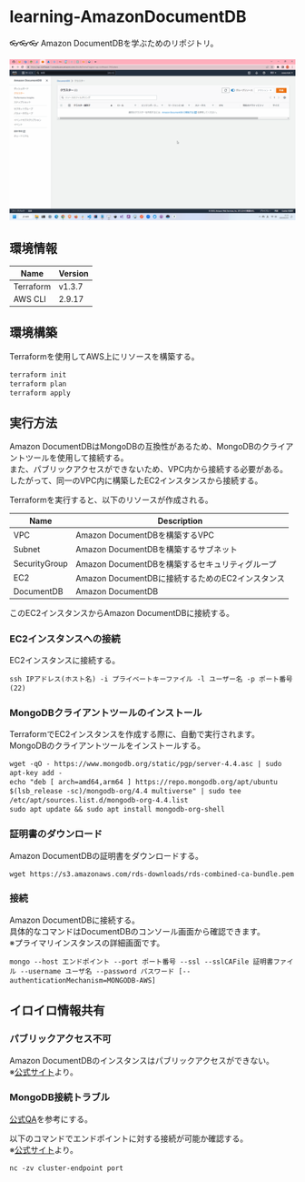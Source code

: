 # learning-AmazonDocumentDB

👓👓👓 Amazon DocumentDBを学ぶためのリポジトリ。  

![成果物](./docs/img/fruit.gif)  

## 環境情報

| Name | Version |
| --- | --- |
| Terraform | v1.3.7 |
| AWS CLI | 2.9.17 |

## 環境構築

Terraformを使用してAWS上にリソースを構築する。  

```shell
terraform init
terraform plan
terraform apply
```

## 実行方法

Amazon DocumentDBはMongoDBの互換性があるため、MongoDBのクライアントツールを使用して接続する。  
また、パブリックアクセスができないため、VPC内から接続する必要がある。  
したがって、同一のVPC内に構築したEC2インスタンスから接続する。  

Terraformを実行すると、以下のリソースが作成される。  

| Name | Description |
| --- | --- |
| VPC | Amazon DocumentDBを構築するVPC |
| Subnet | Amazon DocumentDBを構築するサブネット |
| SecurityGroup | Amazon DocumentDBを構築するセキュリティグループ |
| EC2 | Amazon DocumentDBに接続するためのEC2インスタンス |
| DocumentDB | Amazon DocumentDB |

このEC2インスタンスからAmazon DocumentDBに接続する。  

### EC2インスタンスへの接続

EC2インスタンスに接続する。  

```shell
ssh IPアドレス(ホスト名) -i プライベートキーファイル -l ユーザー名 -p ポート番号(22)
```

### MongoDBクライアントツールのインストール

TerraformでEC2インスタンスを作成する際に、自動で実行されます。  
MongoDBのクライアントツールをインストールする。  

```shell
wget -qO - https://www.mongodb.org/static/pgp/server-4.4.asc | sudo apt-key add -
echo "deb [ arch=amd64,arm64 ] https://repo.mongodb.org/apt/ubuntu $(lsb_release -sc)/mongodb-org/4.4 multiverse" | sudo tee /etc/apt/sources.list.d/mongodb-org-4.4.list
sudo apt update && sudo apt install mongodb-org-shell
```

### 証明書のダウンロード

Amazon DocumentDBの証明書をダウンロードする。  

```shell
wget https://s3.amazonaws.com/rds-downloads/rds-combined-ca-bundle.pem
```

### 接続

Amazon DocumentDBに接続する。  
具体的なコマンドはDocumentDBのコンソール画面から確認できます。  
※プライマリインスタンスの詳細画面です。  

```shell
mongo --host エンドポイント --port ポート番号 --ssl --sslCAFile 証明書ファイル --username ユーザ名 --password パスワード [--authenticationMechanism=MONGODB-AWS]
```

## イロイロ情報共有

### パブリックアクセス不可

Amazon DocumentDBのインスタンスはパブリックアクセスができない。  
※[公式サイト](https://aws.amazon.com/jp/premiumsupport/knowledge-center/documentdb-cannot-connect/)より。  

### MongoDB接続トラブル

[公式QA](https://docs.aws.amazon.com/ja_jp/documentdb/latest/developerguide/troubleshooting.connecting.html)を参考にする。  

以下のコマンドでエンドポイントに対する接続が可能か確認する。  
※[公式サイト](https://docs.aws.amazon.com/ja_jp/documentdb/latest/developerguide/troubleshooting.connecting.html)より。  

```shell
nc -zv cluster-endpoint port
```
